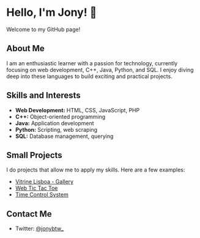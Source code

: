 # Hello, I'm **Jony**! 👋

Welcome to my GitHub page!

## About Me

I am an enthusiastic learner with a passion for technology, currently focusing on web development, C++, Java, Python, and SQL. I enjoy diving deep into these languages to build exciting and practical projects.

## Skills and Interests

- **Web Development:** HTML, CSS, JavaScript, PHP
- **C++:** Object-oriented programming
- **Java:** Application development
- **Python:** Scripting, web scraping
- **SQL:** Database management, querying

## Small Projects

I do projects that allow me to apply my skills. Here are a few examples:

- [Vitrine Lisboa - Gallery](https://github.com/Jonybtw/jonybtw.github.io)
- [Web Tic Tac Toe](https://github.com/Jonybtw/web-tictactoe/)
- [Time Control System](https://github.com/Jonybtw/Time-Control-System)

## Contact Me
- Twitter: [@jonybtw_](https://twitter.com/jonybtw_)
